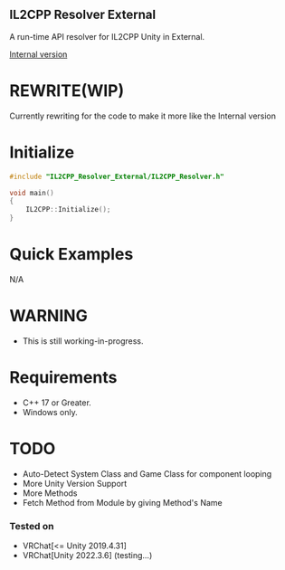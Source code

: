 ## IL2CPP Resolver External
A run-time API resolver for IL2CPP Unity in External.

[Internal version](https://github.com/sneakyevilSK/IL2CPP_Resolver)

# REWRITE(WIP)
Currently rewriting for the code to make it more like the Internal version

# Initialize
```cpp
#include "IL2CPP_Resolver_External/IL2CPP_Resolver.h"

void main()
{
    IL2CPP::Initialize();
}
```

# Quick Examples
N/A

# WARNING
* This is still working-in-progress.

# Requirements
* C++ 17 or Greater.
* Windows only.

# TODO
* Auto-Detect System Class and Game Class for component looping
* More Unity Version Support
* More Methods
* Fetch Method from Module by giving Method's Name

### Tested on
* VRChat[<= Unity 2019.4.31]
* VRChat[Unity 2022.3.6] (testing...)
